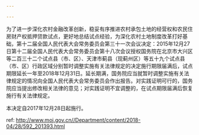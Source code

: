 ```yaml
---

---
```


为了进一步深化农村金融改革创新，稳妥有序推进农村承包土地的经营权和农民住房财产权抵押贷款试点，更好地总结试点经验，为深化农村土地制度改革打好基础，第十二届全国人民代表大会常务委员会第三十一次会议决定：2015年12月27日第十二届全国人民代表大会常务委员会第十八次会议授权国务院在北京市大兴区等二百三十二个试点县（市、区）、天津市蓟县（现蓟州区）等五十九个试点县（市、区）行政区域分别暂时调整实施有关法律规定的决定施行期限届满后，试点期限延长一年至2018年12月31日。延长期满，国务院应当就暂时调整实施有关法律规定的情况向全国人民代表大会常务委员会作出报告。对实践证明可行的，国务院应当提出修改相关法律的意见；对实践证明不宜调整的，在试点期限届满后恢复施行有关法律规定。

本决定自2017年12月28日起施行。



 ref: <http://www.moj.gov.cn//Department/content/2018-04/28/592_201393.html>